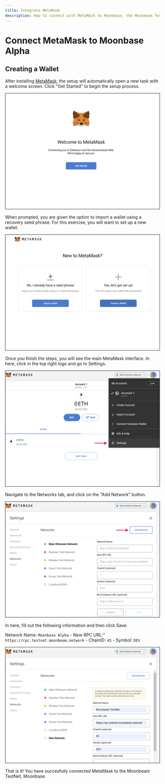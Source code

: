```yaml
---
title: Integrate MetaMask
description: How to connect with MetaMask to Moonbase, the Moonbeam TestNet
---
```


# Connect MetaMask to Moonbase Alpha

## Creating a Wallet

After installing [MetaMask](https://metamask.io), the setup will automatically open a new task with a welcome screen. Click "Get Started" to begin the setup process.

![MetaMask1](/images/testnet/testnet-metamask1.png)

When prompted, you are given the option to import a wallet using a recovery seed phrase. For this exercise, you will want to set up a new wallet.

![MetaMask2](/images/testnet/testnet-metamask2.png)

Once you finish the steps, you will see the main MetaMask interface. In here, click in the top right logo and go to Settings.

![MetaMask3](/images/testnet/testnet-metamask3.png)

Navigate to the Networks tab, and click on the "Add Network" button.

![MetaMask4](/images/testnet/testnet-metamask4.png)

In here, fill out the following information and then click Save:

Network Name: `Moonbase Alpha` - New RPC URL:" `https://rpc.testnet.moonbeam.network` - ChainID: `43` - Symbol: `DEV`

![MetaMask5](/images/testnet/testnet-metamask5.png)

That is it! You have succesfully connected MetaMask to the Moonbeam TestNet, Moonbase.
